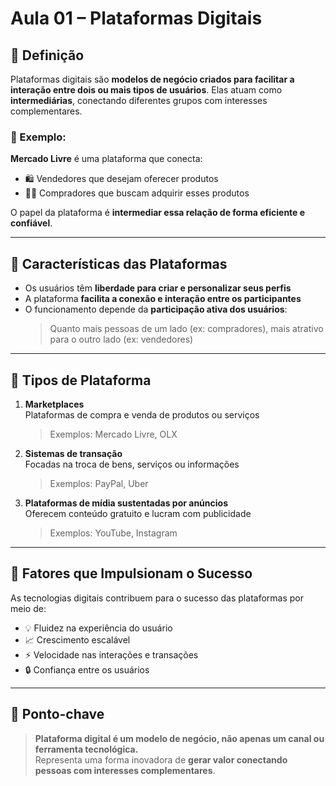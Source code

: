 # Aula 01 – Plataformas Digitais

## 🧩 Definição
Plataformas digitais são **modelos de negócio criados para facilitar a interação entre dois ou mais tipos de usuários**. Elas atuam como **intermediárias**, conectando diferentes grupos com interesses complementares.

### 🔁 Exemplo:
**Mercado Livre** é uma plataforma que conecta:
- 🛍️ Vendedores que desejam oferecer produtos  
- 🧑‍💻 Compradores que buscam adquirir esses produtos  

O papel da plataforma é **intermediar essa relação de forma eficiente e confiável**.

---

## 🧠 Características das Plataformas
- Os usuários têm **liberdade para criar e personalizar seus perfis**
- A plataforma **facilita a conexão e interação entre os participantes**
- O funcionamento depende da **participação ativa dos usuários**:  
  > Quanto mais pessoas de um lado (ex: compradores), mais atrativo para o outro lado (ex: vendedores)

---

## 🧭 Tipos de Plataforma

1. **Marketplaces**  
   Plataformas de compra e venda de produtos ou serviços  
   > Exemplos: Mercado Livre, OLX

2. **Sistemas de transação**  
   Focadas na troca de bens, serviços ou informações  
   > Exemplos: PayPal, Uber

3. **Plataformas de mídia sustentadas por anúncios**  
   Oferecem conteúdo gratuito e lucram com publicidade  
   > Exemplos: YouTube, Instagram

---

## 🚀 Fatores que Impulsionam o Sucesso

As tecnologias digitais contribuem para o sucesso das plataformas por meio de:
- 💡 Fluidez na experiência do usuário  
- 📈 Crescimento escalável  
- ⚡ Velocidade nas interações e transações  
- 🔒 Confiança entre os usuários

---

## 📌 Ponto-chave

> **Plataforma digital é um modelo de negócio, não apenas um canal ou ferramenta tecnológica.**  
> Representa uma forma inovadora de **gerar valor conectando pessoas com interesses complementares**.
